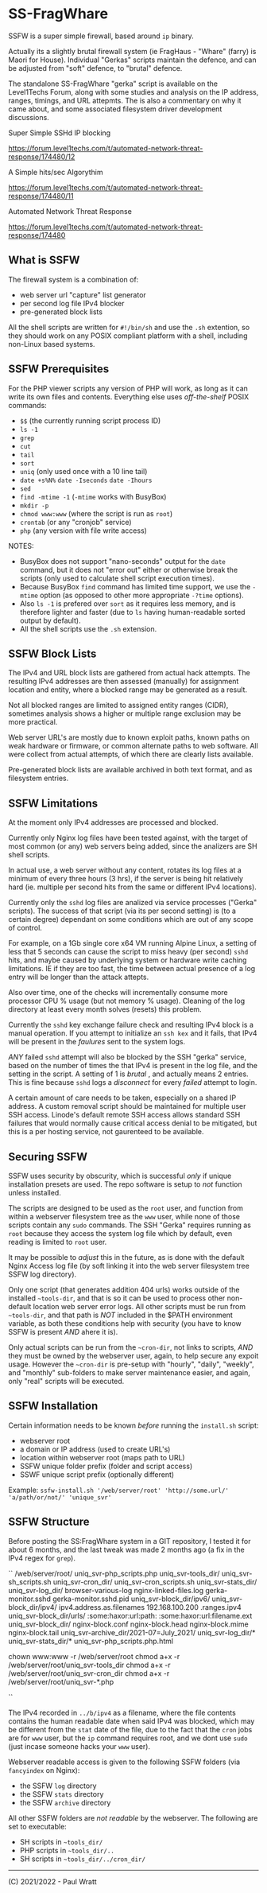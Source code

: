 # SS-FragWhare

SSFW is a super simple firewall, based around `ip` binary.

Actually its a slightly brutal firewall system (ie FragHaus - "Whare" (farry) is Maori for House). Individual "Gerkas" scripts maintain the defence, and can be adjusted from "soft" defence, to "brutal" defence.

The standalone SS-FragWhare "gerka" script is available on the Level1Techs Forum, along with some studies and analysis on the IP address, ranges, timings, and URL attepmts. The is also a commentary on why it came about, and some associated filesystem driver development discussions.

Super Simple SSHd IP blocking

https://forum.level1techs.com/t/automated-network-threat-response/174480/12

A Simple hits/sec Algorythim

https://forum.level1techs.com/t/automated-network-threat-response/174480/11

Automated Network Threat Response

https://forum.level1techs.com/t/automated-network-threat-response/174480


## What is SSFW

The firewall system is a combination of:

 - web server url "capture" list generator
 - per second log file IPv4 blocker
 - pre-generated block lists

All the shell scripts are written for `#!/bin/sh` and use the `.sh` extention, so they should work on any POSIX compliant platform with a shell, including non-Linux based systems.


## SSFW Prerequisites

For the PHP viewer scripts any version of PHP will work, as long as it can write its own files and contents. Everything else uses _off-the-shelf_ POSIX commands:

 - `$$` (the currently running script process ID)
 - `ls -1`
 - `grep`
 - `cut`
 - `tail`
 - `sort`
 - `uniq` (only used once with a 10 line tail)
 - `date +s%N%` `date -Iseconds` `date -Ihours`
 - `sed`
 - `find -mtime -1` (`-mtime` works with BusyBox)
 - `mkdir -p`
 - `chmod www:www` (where the script is run as `root`)
 - `crontab` (or any "cronjob" service)
 - `php` (any version with file write access)

NOTES:

 - BusyBox does not support "nano-seconds" output for the `date` command, but it does not "error out" either or otherwise break the scripts (only used to calculate shell script execution times).
 - Because BusyBox `find` command has limited time support, we use the `-mtime` option (as opposed to other more appropriate `-?time` options).
 - Also `ls -1` is prefered over `sort` as it requires less memory, and is therefore lighter and faster (due to `ls` having human-readable sorted output by default).
 - All the shell scripts use the `.sh` extension.


## SSFW Block Lists

The IPv4 and URL block lists are gathered from actual hack attempts. The resulting IPv4 addresses are then assessed (manually) for assignment location and entity, where a blocked range may be generated as a result.

Not all blocked ranges are limited to assigned entity ranges (CIDR), sometimes analysis shows a higher or multiple range exclusion may be more practical.

Web server URL's are mostly due to known exploit paths, known paths on weak hardware or firmware, or common alternate paths to web software. All were collect from actual attempts, of which there are clearly lists available.

Pre-generated block lists are available archived in both text format, and as filesystem entries.


## SSFW Limitations

At the moment only IPv4 addresses are processed and blocked.

Currently only Nginx log files have been tested against, with the target of most common (or any) web servers being added, since the analizers are SH shell scripts.

In actual use, a web server without any content, rotates its log files at a minimum of every three hours (3 hrs), if the server is being hit relatively hard (ie. multiple per second hits from the same or different IPv4 locations).

Currently only the `sshd` log files are analized via service processes ("Gerka" scripts). The success of that script (via its per second setting) is (to a certain degree) dependant on some conditions which are out of any scope of control.

For example, on a 1Gb single core x64 VM running Alpine Linux, a setting of less that 5 seconds can cause the script to miss heavy (per second) `sshd` hits, and maybe caused by underlying system or hardware write caching limitations. IE if they are too fast, the time between actual presence of a log entry will be longer than the attack attepts.

Also over time, one of the checks will incrementally consume more processor CPU % usage (but not memory % usage). Cleaning of the log directory at least every month solves (resets) this problem.

Currently the `sshd` key exchange failure check and resulting IPv4 block is a manual operation. If you attempt to initialize an `ssh kex` and it fails, that IPv4 will be present in the _faulures_ sent to the system logs.

_ANY_ failed `sshd` attempt will also be blocked by the SSH "gerka" service, based on the number of times the that IPv4 is present in the log file, and the setting in the script. A setting of 1 is _brutal_ , and actually means 2 entries. This is fine because `sshd` logs a _disconnect_ for every _failed_ attempt to login.

A certain amount of care needs to be taken, especially on a shared IP address. A custom removal script should be maintained for multiple user SSH access. Linode's default remote SSH access allows standard SSH failures that would normally cause critical access denial to be mitigated, but this is a per hosting service, not gaurenteed to be available.


## Securing SSFW

SSFW uses security by obscurity, which is successful _only_ if unique installation presets are used. The repo software is setup to _not_ function unless installed.

The scripts are designed to be used as the `root` user, and function from within a webserver filesystem tree as the `www` user, while none of those scripts contain any `sudo` commands. The SSH "Gerka" requires running as `root` because they access the system log file which by default, even reading is limited to `root` user.

It may be possible to _adjust_ this in the future, as is done with the default Nginx Access log file (by soft linking it into the web server filesystem tree SSFW log directory).

Only one script (that generates addition 404 urls) works outside of the installed `~tools-dir`, and that is so it can be used to process other non-default location web server error logs. All other scripts must be run from `~tools-dir`, and that path is _NOT_ included in the $PATH environment variable, as both these conditions help with security (you have to know SSFW is present _AND_ ahere it is).

Only actual scripts can be run from the `~cron-dir`, not links to scripts, _AND_ they must be owned by the webserver user, again, to help secure any expoit usage. However the `~cron-dir` is pre-setup with "hourly", "daily", "weekly", and "monthly" sub-folders to make server maintenance easier, and again, only "real" scripts will be executed.

## SSFW Installation

Certain information needs to be known _before_ running the `install.sh` script:

 - webserver root
 - a domain or IP address (used to create URL's)
 - location within webserver root (maps path to URL)
 - SSFW unique folder prefix (folder and script access)
 - SSWF unique script prefix (optionally different)

Example:
``
ssfw-install.sh '/web/server/root' 'http://some.url/' 'a/path/or/not/' 'unique_svr'
``

## SSFW Structure

Before posting the SS:FragWhare system in a GIT repository, I tested it for about 6 months, and the last tweak was made 2 months ago (a fix in the IPv4 regex for `grep`).

``
/web/server/root/
  uniq_svr-php_scripts.php
  uniq_svr-tools_dir/
    uniq_svr-sh_scripts.sh
  uniq_svr-cron_dir/
    uniq_svr-cron_scripts.sh
  uniq_svr-stats_dir/
  uniq_svr-log_dir/
    browser-various-log
    nginx-linked-files.log
    gerka-monitor.sshd
    gerka-monitor.sshd.pid
  uniq_svr-block_dir/ipv6/
  uniq_svr-block_dir/ipv4/
    ipv4.address.as.filenames
    192.168.100.200
    .ranges.ipv4
  uniq_svr-block_dir/urls/
    :some:haxor:url:path:
    :some:haxor:url:filename.ext
  uniq_svr-block_dir/
    nginx-block.conf
    nginx-block.head
    nginx-block.mime
    nginx-block.tail
  uniq_svr-archive_dir/2021-07=July_2021/
    uniq_svr-log_dir/*
    uniq_svr-stats_dir/*
    uniq_svr-php_scripts.php.html

chown www:www -r /web/server/root
chmod a+x -r /web/server/root/uniq_svr-tools_dir
chmod a+x -r /web/server/root/uniq_svr-cron_dir
chmod a+x -r /web/server/root/uniq_svr-*.php

``

The IPv4 recorded in `../b/ipv4` as a filename, where the file contents contains the human readable date when said IPv4 was blocked, which may be different from the `stat` date of the file, due to the fact that the `cron` jobs are for `www` user, but the `ip` command requires root, and we dont use `sudo` (just incase someone hacks your `www` user).

Webserver readable access is given to the following SSFW folders (via `fancyindex` on Nginx):

 - the SSFW `log` directory
 - the SSFW `stats` directory
 - the SSFW `archive` directory

All other SSFW folders are _not readable_ by the webserver. The following are set to executable:

 - SH scripts in  `~tools_dir/`
 - PHP scripts in `~tools_dir/..`
 - SH scripts in  `~tools_dir/../cron_dir/`


---

(C) 2021/2022 - Paul Wratt
